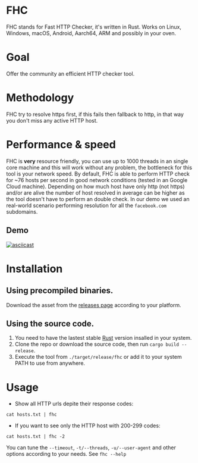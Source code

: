 # FHC
FHC stands for Fast HTTP Checker, it's written in Rust. Works on Linux, Windows, macOS, Android, Aarch64, ARM and possibly in your oven.

# Goal
Offer the community an efficient HTTP checker tool.

# Methodology
FHC try to resolve https first, if this fails then fallback to http, in that way you don't miss any active HTTP host.

# Performance & speed
FHC is **very** resource friendly, you can use up to 1000 threads in an single core machine and this will work without any problem, the bottleneck for this tool is your network speed. By default, FHC is able to perform HTTP check for ~76 hosts per second in good network conditions (tested in an Google Cloud machine). Depending on how much host have only http (not https) and/or are alive the number of host resolved in average can be higher as the tool doesn't have to perform an double check. In our demo we used an real-world scenario performing resolution for all the `facebook.com` subdomains.

## Demo
[![asciicast](https://asciinema.org/a/363640.svg)](https://asciinema.org/a/363640)

# Installation

## Using precompiled binaries.

Download the asset from the [releases page](https://github.com/Edu4rdSHL/fhc/releases/latest) according to your platform.

## Using the source code.

1. You need to have the lastest stable [Rust](https://www.rust-lang.org/) version insalled in your system.
2. Clone the repo or download the source code, then run `cargo build --release`.
3. Execute the tool from `./target/release/fhc` or add it to your system PATH to use from anywhere.

# Usage
* Show all HTTP urls depite their response codes:
```
cat hosts.txt | fhc
```
* If you want to see only the HTTP host with 200-299 codes:
```
cat hosts.txt | fhc -2
```
You can tune the `--timeout`, `-t/--threads`, `-u/--user-agent` and other options according to your needs. See `fhc --help`
